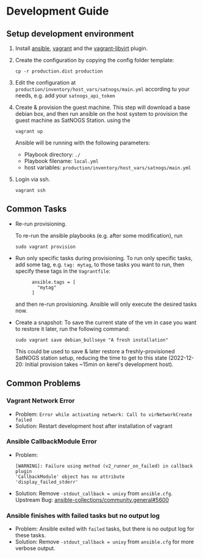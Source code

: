 # Development Guide

## Setup development environment
1. Install [ansible](https://docs.ansible.com/ansible/latest/installation_guide/installation_distros.html),
   [vagrant](https://developer.hashicorp.com/vagrant/docs) and
   the [vagrant-libvirt](https://vagrant-libvirt.github.io/vagrant-libvirt/installation.html) plugin.

2. Create the configuration by copying the config folder template:
   ```
   cp -r production.dist production
   ```

3. Edit the configuration at `production/inventory/host_vars/satnogs/main.yml` according tu your needs, e.g.
   add your `satnogs_api_token`

4. Create & provision the guest machine. This step will download a base debian box, and then
   run ansible on the host system to provision the guest machine as SatNOGS Station.
   using the
   ```
   vagrant up
   ```
   Ansible will be running with the following parameters:
   - Playbook directory: `./`
   - Playbook filename: `local.yml`
   - host variables: `production/inventory/host_vars/satnogs/main.yml`

5. Login via ssh.
   ```
   vagrant ssh
   ```

## Common Tasks
- Re-run provisioning.

  To re-run the ansible playbooks (e.g. after some modification), run
  ```
  sudo vagrant provision
  ```

- Run only specific tasks during provisioning.
  To run only specific tasks, add some tag, e.g. `tag: mytag`,
  to those tasks you want to run, then specify these tags in the `Vagrantfile`:
  ```
        ansible.tags = [
          "mytag"
        ]
  ```
  and then re-run provisioning. Ansible will only execute the desired tasks now.

- Create a snapshot: To save the current state of the vm in case you want to restore it later,
  run the following command:

  ```
  sudo vagrant save debian_bullseye "A fresh installation"
  ```

  This could be used to save & later restore a freshly-provisioned SatNOGS station setup,
  reducing the time to get to this state (2022-12-20: Initial provision takes ~15min on kerel's
  development host).

## Common Problems

### Vagrant Network Error
- Problem: `Error while activating network: Call to virNetworkCreate failed`
- Solution: Restart development host after installation of vagrant

### Ansible CallbackModule Error
- Problem:
  ```
  [WARNING]: Failure using method (v2_runner_on_failed) in callback plugin
  'CallbackModule' object has no attribute
  'display_failed_stderr'
  ```
- Solution: Remove `-stdout_callback = unixy` from `ansible.cfg`.
  Upstream Bug: [ansible-collections/community.general#5600](https://github.com/ansible-collections/community.general/issues/5600)

### Ansible finishes with failed tasks but no output log

- Problem: Ansible exited with `failed` tasks, but there is no output log for these tasks.
- Solution: Remove `-stdout_callback = unixy` from `ansible.cfg` for more verbose output.
